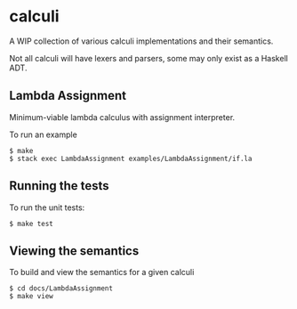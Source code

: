 # calculi

A WIP collection of various calculi implementations and their semantics.

Not all calculi will have lexers and parsers, some may only exist as a Haskell ADT.


## Lambda Assignment

Minimum-viable lambda calculus with assignment interpreter.

To run an example

    $ make
    $ stack exec LambdaAssignment examples/LambdaAssignment/if.la


## Running the tests

To run the unit tests:

    $ make test


## Viewing the semantics

To build and view the semantics for a given calculi

    $ cd docs/LambdaAssignment
    $ make view

